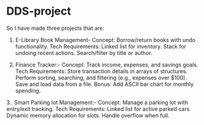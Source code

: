 # DDS-project
So I have made three projects that are:

1. E-Library Book Management-
   Concept:
      Borrow/return books with undo functionality.
   Tech Requirements:
      Linked list for inventory.
      Stack for undoing recent actions.
      Search/filter by title or author.


2. Finance Tracker:-
   Concept:
       Track income, expenses, and savings goals.
   Tech Requirements:
       Store transaction details in arrays of structures.
       Perform sorting, searching, and filtering (e.g., expenses over $100).
       Save and load data from a file.
       Bonus: Add ASCII bar chart for monthly spending.


   
3.. Smart Parking lot Management:-
   Concept:
          Manage a parking lot with entry/exit tracking.
   Tech Requirements:
         Linked list for active parked cars.
         Dynamic memory allocation for slots.
         Handle overflow when full.


   
